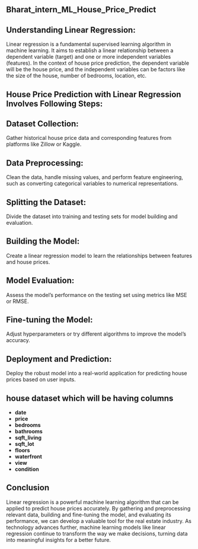 ## Bharat_intern_ML_House_Price_Predict

## Understanding Linear Regression:
Linear regression is a fundamental supervised learning algorithm in machine learning. It aims to establish a linear relationship between a dependent variable (target) and one or more independent variables (features). In the context of house price prediction, the dependent variable will be the house price, and the independent variables can be factors like the size of the house, number of bedrooms, location, etc.

## House Price Prediction with Linear Regression Involves Following Steps:

## Dataset Collection: 
Gather historical house price data and corresponding features from platforms like Zillow or Kaggle.
## Data Preprocessing:
Clean the data, handle missing values, and perform feature engineering, such as converting categorical variables to numerical representations.
## Splitting the Dataset:
Divide the dataset into training and testing sets for model building and evaluation.
## Building the Model:
Create a linear regression model to learn the relationships between features and house prices.
## Model Evaluation:
Assess the model’s performance on the testing set using metrics like MSE or RMSE.
## Fine-tuning the Model:
Adjust hyperparameters or try different algorithms to improve the model’s accuracy.
## Deployment and Prediction:
Deploy the robust model into a real-world application for predicting house prices based on user inputs.

## house dataset which will be having columns 

* **date**
* **price**
* **bedrooms**
* **bathrooms**
* **sqft_living**
* **sqft_lot**
* **floors**
* **waterfront**
* **view**
* **condition**

## Conclusion
Linear regression is a powerful machine learning algorithm that can be applied to predict house prices accurately. By gathering and preprocessing relevant data, building and fine-tuning the model, and evaluating its performance, we can develop a valuable tool for the real estate industry. As technology advances further, machine learning models like linear regression continue to transform the way we make decisions, turning data into meaningful insights for a better future.
